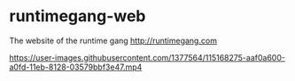 # runtimegang-web
The website of the runtime gang http://runtimegang.com


https://user-images.githubusercontent.com/1377564/115168275-aaf0a600-a0fd-11eb-8128-03579bbf3e47.mp4

